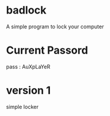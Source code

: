 # badlock
A simple program to lock your computer

# Current Passord
pass : AuXpLaYeR

# version 1
simple locker
